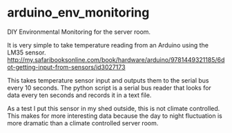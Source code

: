 arduino_env_monitoring
======================

DIY Environmental Monitoring for the server room. 

It is very simple to take temperature reading from an Arduino using the LM35 sensor. 
http://my.safaribooksonline.com/book/hardware/arduino/9781449321185/6dot-getting-input-from-sensors/id3027173

This takes temperature sensor input and outputs them to the serial bus every 10 seconds. The python script is a serial
bus reader that looks for data every ten seconds and records it in a text file.

As a test I put this sensor in my shed outside, this is not climate controlled. This makes for more interesting data because 
the day to night fluctuation is more dramatic than a climate controlled server room.

